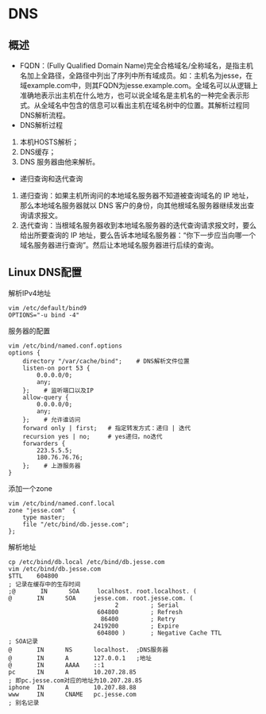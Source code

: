 # DNS
## 概述
* FQDN：(Fully Qualified Domain Name)完全合格域名/全称域名，是指主机名加上全路径，全路径中列出了序列中所有域成员。如：主机名为jesse，在域example.com中，则其FQDN为jesse.example.com。全域名可以从逻辑上准确地表示出主机在什么地方，也可以说全域名是主机名的一种完全表示形式。从全域名中包含的信息可以看出主机在域名树中的位置。其解析过程同DNS解析流程。
* DNS解析过程
1. 本机HOSTS解析；
2. DNS缓存；
3. DNS 服务器由他来解析。
* 递归查询和迭代查询
1. 递归查询：如果主机所询问的本地域名服务器不知道被查询域名的 IP 地址，那么本地域名服务器就以 DNS 客户的身份，向其他根域名服务器继续发出查询请求报文。
2. 迭代查询：当根域名服务器收到本地域名服务器的迭代查询请求报文时，要么给出所要查询的 IP 地址，要么告诉本地域名服务器：“你下一步应当向哪一个域名服务器进行查询”。然后让本地域名服务器进行后续的查询。
## Linux DNS配置
解析IPv4地址
```
vim /etc/default/bind9
OPTIONS="-u bind -4"
```
服务器的配置
```
vim /etc/bind/named.conf.options
options {
    directory "/var/cache/bind";    # DNS解析文件位置 
    listen-on port 53 {
        0.0.0.0/0;
        any;
    };    # 监听端口以及IP
    allow-query {
        0.0.0.0/0;
        any;
    };    # 允许谁访问
    forward only | first;   # 指定转发方式：递归 | 迭代
    recursion yes | no;     # yes递归，no迭代
    forwarders {
        223.5.5.5;
        180.76.76.76;
    };    # 上游服务器
}
```
添加一个zone
```
vim /etc/bind/named.conf.local 
zone "jesse.com"  {
    type master;
    file "/etc/bind/db.jesse.com";
};
```
解析地址
```
cp /etc/bind/db.local /etc/bind/db.jesse.com
vim /etc/bind/db.jesse.com
$TTL    604800 
; 记录在缓存中的生存时间
;@       IN      SOA     localhost. root.localhost. (
@       IN      SOA     jesse.com. root.jesse.com. (
                              2         ; Serial
                         604800         ; Refresh
                          86400         ; Retry
                        2419200         ; Expire
                         604800 )       ; Negative Cache TTL
; SOA记录
@       IN      NS      localhost.  ;DNS服务器
@       IN      A       127.0.0.1   ;地址
@       IN      AAAA    ::1
pc      IN      A       10.207.28.85
; 即pc.jesse.com对应的地址为10.207.28.85
iphone  IN      A       10.207.88.88
www     IN      CNAME   pc.jesse.com
; 别名记录
```